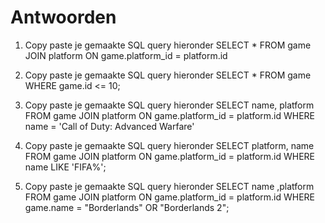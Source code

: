 # Antwoorden

1. Copy paste je gemaakte SQL query hieronder
   SELECT * FROM game JOIN platform ON game.platform_id = platform.id

2. Copy paste je gemaakte SQL query hieronder
   SELECT * FROM game WHERE game.id <= 10;

3. Copy paste je gemaakte SQL query hieronder
   SELECT name, platform FROM game JOIN platform ON game.platform_id = platform.id WHERE name = 'Call of Duty: Advanced Warfare'

4. Copy paste je gemaakte SQL query hieronder
   SELECT platform, name FROM game JOIN platform ON game.platform_id = platform.id WHERE name LIKE 'FIFA%';

5. Copy paste je gemaakte SQL query hieronder
 SELECT name ,platform FROM game JOIN platform ON game.platform_id = platform.id WHERE game.name = "Borderlands" OR "Borderlands 2";
